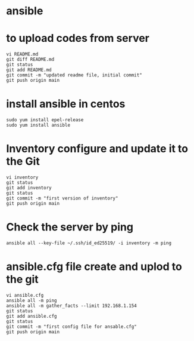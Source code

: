 # ansible

# to upload codes from server
	vi README.md
	git diff README.md
	git status
	git add README.md
	git commit -m "updated readme file, initial commit"
	git push origin main

# install ansible in centos
	sudo yum install epel-release
	sudo yum install ansible


# Inventory configure and update it to the Git
	vi inventory
	git status
	git add inventory
	git status
	git commit -m "first version of inventory"
	git push origin main


# Check the server by ping 
	ansible all --key-file ~/.ssh/id_ed25519/ -i inventory -m ping


# ansible.cfg file create and uplod to the git 
	vi ansible.cfg
	ansible all -m ping
	ansible all -m gather_facts --limit 192.168.1.154
	git status
	git add ansible.cfg
	git status
	git commit -m "first config file for ansable.cfg"
	git push origin main
